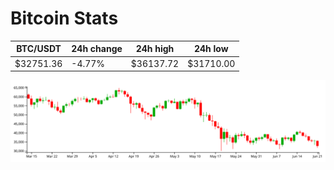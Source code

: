 # Bitcoin Stats

BTC/USDT|24h change|24h high|24h low|
|---|---|---|---|
|$32751.36|-4.77%|$36137.72|$31710.00|

<img src="./chart.svg">
